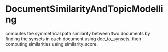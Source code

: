 # DocumentSimilarityAndTopicModelling

 computes the symmetrical path similarity between two documents by finding the synsets in each document using doc_to_synsets, then computing similarities using similarity_score.
